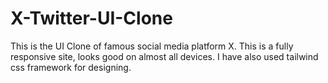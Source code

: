 # X-Twitter-UI-Clone
This is the UI Clone of famous social media platform X. This is a fully responsive site, looks good on almost all devices. I have also used tailwind css framework for designing.
